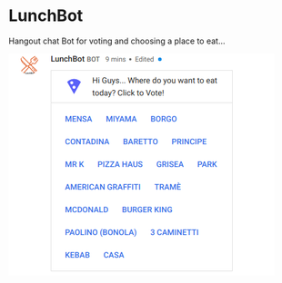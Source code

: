 # LunchBot
Hangout chat Bot for voting and choosing a place to eat...


![LunchBot_screenshot](https://github.com/farminf/LunchBot/blob/master/lunchbot.png?raw=true)

